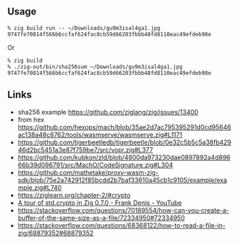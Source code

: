 ## Usage

```shell
% zig build run -- ~/Downloads/gu9m3isal4ga1.jpg
9747fe70814f566b6ccfaf624fac8cb59d66203fbbb48fd8110eac49efdeb98e
```

Or

```shell
% zig build
% ./zig-out/bin/sha256sum ~/Downloads/gu9m3isal4ga1.jpg
9747fe70814f566b6ccfaf624fac8cb59d66203fbbb48fd8110eac49efdeb98e
```

## Links

- sha256 example https://github.com/ziglang/zig/issues/13400
- from hex https://github.com/hexops/mach/blob/35ae2d7ac795395291d0cd95646ac138a48c8762/tools/wasmserve/wasmserve.zig#L1171
- https://github.com/tigerbeetledb/tigerbeetle/blob/0e32c5b5c5a38fb42946d2bc5451a3e87f759be7/src/vopr.zig#L377
- https://github.com/kubkon/zld/blob/4800da973230dae0897892a4d89666b39d096791/src/MachO/CodeSignature.zig#L304
- https://github.com/mathetake/proxy-wasm-zig-sdk/blob/75e2a742912f85bcdd2b7baf33610a45cb1c9105/example/example.zig#L740
- https://ziglearn.org/chapter-2/#crypto
- [A tour of std.crypto in Zig 0.7.0 - Frank Denis - YouTube](https://www.youtube.com/watch?v=9t6Y7KoCvyk)
- https://stackoverflow.com/questions/70189554/how-can-you-create-a-buffer-of-the-same-size-as-a-file/72334950#72334950
- https://stackoverflow.com/questions/68368122/how-to-read-a-file-in-zig/68879352#68879352
